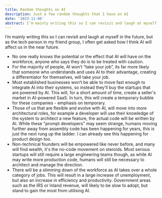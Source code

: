 ```yaml
---
title: Random thoughts on AI
description: Just a few random thoughts that I have on AI
date: '2023-11-06'
abstract: I’m mainly writing this so I can revisit and laugh at myself in the future, but as the tech person in my friend group, I often get asked how I think the future of AI is....
---
```


I’m mainly writing this so I can revisit and laugh at myself in the future, but as the tech person in my friend group, I often get asked how I think AI will affect us in the near future.
- No one really knows the potential or the effect that AI will have on the workforce, anyone who says they do is to be treated with caution.
- For the majority of people, AI won’t “take your job”, its far more likely that someone who understands and uses AI to their advantage, creating a differentiator for themselves, will take your job.
- Most established businesses won’t be able to move fast enough to integrate AI into their systems, so instead they’ll buy the startups that are powered by AI. This will, for a short amount of time, create a seller's market in AI-powered SaaS. In turn, this will create a temporary bubble for these companies - emphasis on temporary.  
- Those of us that are flexible and evolve with AI, will move into more architectural roles, for example a developer will use their knowledge of the system to architect a new feature, the actual code will be written by AI. While these "prompt developers" may seem strange, humans moving further away from assembly code has been happening for years, this is just the next rung up the ladder. I can already see this happening for product design too.
- Non-technical founders will be empowered like never before, and many will find wealth, it's the no-code movement on steroids. Most serious startups will still require a large engineering teams though, as while AI may write more production code, humans will still be necessary to architect and manage the direction.
- There will be a slimming down of the workforce as AI takes over a whole category of jobs. This will result in a large increase of unemployment, but also an increase in efficiency and productivity. Government areas such as the IRS or Inland revenue, will likely to be slow to adopt, but stand to gain the most from utilising AI.